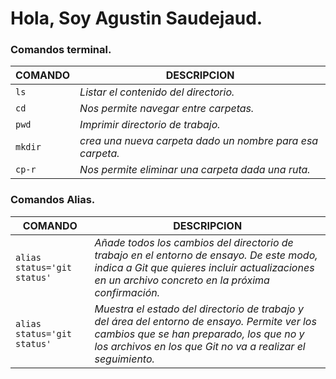 # Hola, Soy Agustin Saudejaud.


### Comandos terminal.
| COMANDO  | DESCRIPCION |
|---|---|
| `ls` | *Listar el contenido del directorio.* |
| `cd` | *Nos permite navegar entre carpetas.* |
| `pwd` | *Imprimir directorio de trabajo.* |
| `mkdir` | *crea una nueva carpeta dado un nombre para esa carpeta.* |
| `cp-r` | *Nos permite eliminar una carpeta dada una ruta.* |

### Comandos Alias.
| COMANDO  | DESCRIPCION |
|---|---|
| `alias status='git status'` | *Añade todos los cambios del directorio de trabajo en el entorno de ensayo. De este modo, indica a Git que quieres incluir actualizaciones en un archivo concreto en la próxima confirmación.* |
| `alias status='git status'` | *Muestra el estado del directorio de trabajo y del área del entorno de ensayo. Permite ver los cambios que se han preparado, los que no y los archivos en los que Git no va a realizar el seguimiento.* |


